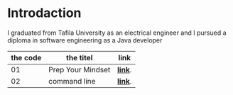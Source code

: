 # Introdaction
I graduated from Tafila University as an electrical engineer and I pursued a diploma in software engineering as a Java developer

|  the code |  the titel        | link  | 
|-----------|-------------------|-------|
01          |   Prep Your Mindset|**[link](https://waelalqawasmi.github.io/reading-notes/redeme1.md)**.
02          |   command line|**[link](https://waelalqawasmi.github.io/reading-notes/redeme2.md)**.

